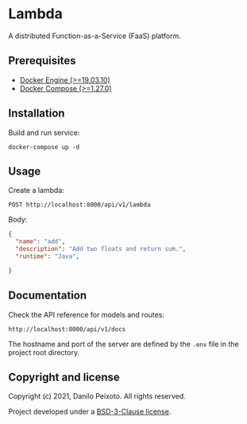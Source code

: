 # Lambda

A distributed Function-as-a-Service (FaaS) platform.

## Prerequisites

* [Docker Engine (>=19.03.10)](https://docs.docker.com/engine)
* [Docker Compose (>=1.27.0)](https://docs.docker.com/compose)

## Installation

Build and run service:

```
docker-compose up -d
```

## Usage

Create a lambda:

```
POST http://localhost:8000/api/v1/lambda
```

Body:

```json
{
  "name": "add",
  "description": "Add two floats and return sum.",
  "runtime": "Java",

}
```

## Documentation

Check the API reference for models and routes:

```
http://localhost:8000/api/v1/docs
```

The hostname and port of the server are defined by the `.env` file in the project root directory.

## Copyright and license

Copyright (c) 2021, Danilo Peixoto. All rights reserved.

Project developed under a [BSD-3-Clause license](LICENSE.md).
